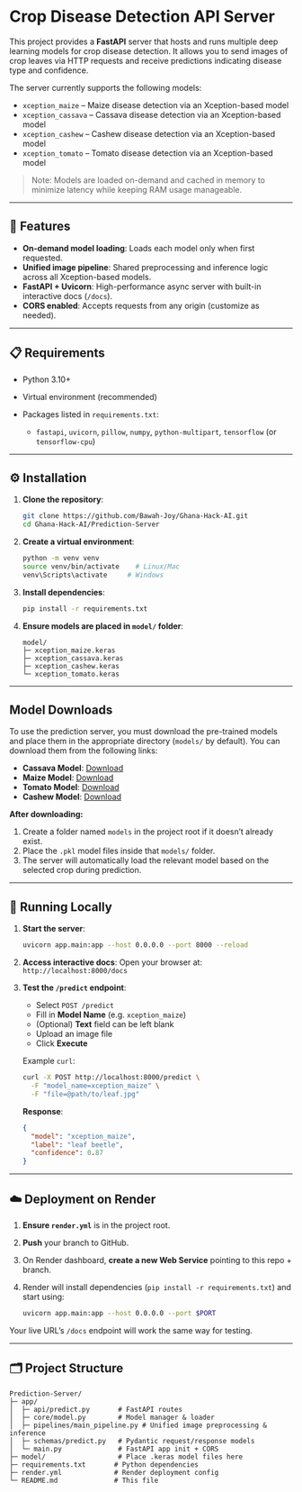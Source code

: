 # Crop Disease Detection API Server

This project provides a **FastAPI** server that hosts and runs multiple deep learning models for crop disease detection. It allows you to send images of crop leaves via HTTP requests and receive predictions indicating disease type and confidence.

The server currently supports the following models:

- `xception_maize` – Maize disease detection via an Xception-based model
- `xception_cassava` – Cassava disease detection via an Xception-based model
- `xception_cashew` – Cashew disease detection via an Xception-based model
- `xception_tomato` – Tomato disease detection via an Xception-based model

> Note: Models are loaded on-demand and cached in memory to minimize latency while keeping RAM usage manageable.

---

## 🚀 Features

- **On-demand model loading**: Loads each model only when first requested.
- **Unified image pipeline**: Shared preprocessing and inference logic across all Xception-based models.
- **FastAPI + Uvicorn**: High-performance async server with built-in interactive docs (`/docs`).
- **CORS enabled**: Accepts requests from any origin (customize as needed).

---

## 📋 Requirements

- Python 3.10+
- Virtual environment (recommended)
- Packages listed in `requirements.txt`:

  - `fastapi`, `uvicorn`, `pillow`, `numpy`, `python-multipart`, `tensorflow` (or `tensorflow-cpu`)

---

## ⚙️ Installation

1. **Clone the repository**:

   ```bash
   git clone https://github.com/Bawah-Joy/Ghana-Hack-AI.git
   cd Ghana-Hack-AI/Prediction-Server
   ```

2. **Create a virtual environment**:

   ```bash
   python -m venv venv
   source venv/bin/activate    # Linux/Mac
   venv\Scripts\activate     # Windows
   ```

3. **Install dependencies**:

   ```bash
   pip install -r requirements.txt
   ```

4. **Ensure models are placed in `model/` folder**:

   ```text
   model/
   ├─ xception_maize.keras
   ├─ xception_cassava.keras
   ├─ xception_cashew.keras
   └─ xception_tomato.keras
   ```

---

## Model Downloads

To use the prediction server, you must download the pre-trained models and place them in the appropriate directory (`models/` by default). You can download them from the following links:

- **Cassava Model**: [Download](https://drive.google.com/file/d/11mvp4TuIQ5NATksrRki-z2gWjJyU-j85/view?usp=sharing)
- **Maize Model**: [Download](https://drive.google.com/file/d/1TLtyN5uzFUwMVL6TjTN3ejKZtZBXi2hw/view?usp=sharing)
- **Tomato Model**: [Download](https://drive.google.com/file/d/1A9a-t3kspjdxqmqz11OoK62D9JPortw3/view?usp=sharing)
- **Cashew Model**: [Download](https://drive.google.com/file/d/1lxlHR6lWyOJJwZb9cE6JST8yEd8VtcZK/view?usp=sharing)

**After downloading:**

1.  Create a folder named `models` in the project root if it doesn’t already exist.
2.  Place the `.pkl` model files inside that `models/` folder.
3.  The server will automatically load the relevant model based on the selected crop during prediction.

---

## 🚀 Running Locally

1. **Start the server**:

   ```bash
   uvicorn app.main:app --host 0.0.0.0 --port 8000 --reload
   ```

2. **Access interactive docs**:
   Open your browser at:
   `http://localhost:8000/docs`

3. **Test the `/predict` endpoint**:

   - Select `POST /predict`
   - Fill in **Model Name** (e.g. `xception_maize`)
   - (Optional) **Text** field can be left blank
   - Upload an image file
   - Click **Execute**

   Example `curl`:

   ```bash
   curl -X POST http://localhost:8000/predict \
     -F "model_name=xception_maize" \
     -F "file=@path/to/leaf.jpg"
   ```

   **Response**:

   ```json
   {
     "model": "xception_maize",
     "label": "leaf beetle",
     "confidence": 0.87
   }
   ```

---

## ☁️ Deployment on Render

1. **Ensure `render.yml`** is in the project root.
2. **Push** your branch to GitHub.
3. On Render dashboard, **create a new Web Service** pointing to this repo + branch.
4. Render will install dependencies (`pip install -r requirements.txt`) and start using:

   ```bash
   uvicorn app.main:app --host 0.0.0.0 --port $PORT
   ```

Your live URL’s `/docs` endpoint will work the same way for testing.

---

## 🗂️ Project Structure

```
Prediction-Server/
├─ app/
│  ├─ api/predict.py       # FastAPI routes
│  ├─ core/model.py        # Model manager & loader
│  ├─ pipelines/main_pipeline.py # Unified image preprocessing & inference
│  ├─ schemas/predict.py   # Pydantic request/response models
│  └─ main.py              # FastAPI app init + CORS
├─ model/                  # Place .keras model files here
├─ requirements.txt       # Python dependencies
├─ render.yml             # Render deployment config
└─ README.md              # This file
```
